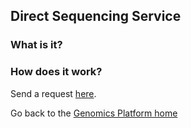 ## Direct Sequencing Service

### What is it?

### How does it work?

Send a request [here](https://docs.google.com/forms/d/e/1FAIpQLSeSqTGVYCL0nbWNZZjvitcQ5drs0SUI86V3coCqVx7pSmD0FA/viewform).
 
 
Go back to the [Genomics Platform home](https://danstemgenomics.github.io)
